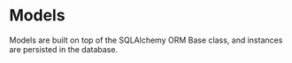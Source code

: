
# Models

Models are built on top of the SQLAlchemy ORM Base class, and instances are persisted in the database.
